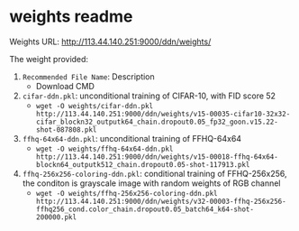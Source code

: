 # weights readme

Weights URL: http://113.44.140.251:9000/ddn/weights/

The weight provided:  
1. `Recommended File Name`: Description
    - Download CMD
2. `cifar-ddn.pkl`: unconditional training of CIFAR-10, with FID score 52
    - `wget -O weights/cifar-ddn.pkl http://113.44.140.251:9000/ddn/weights/v15-00035-cifar10-32x32-cifar_blockn32_outputk64_chain.dropout0.05_fp32_goon.v15.22-shot-087808.pkl`
3. `ffhq-64x64-ddn.pkl`: unconditional training of FFHQ-64x64
    - `wget -O weights/ffhq-64x64-ddn.pkl http://113.44.140.251:9000/ddn/weights/v15-00018-ffhq-64x64-blockn64_outputk512_chain.dropout0.05-shot-117913.pkl`
4. `ffhq-256x256-coloring-ddn.pkl`: conditional training of FFHQ-256x256, the conditon is grayscale image with random weights of RGB channel
    - `wget -O weights/ffhq-256x256-coloring-ddn.pkl http://113.44.140.251:9000/ddn/weights/v32-00003-ffhq-256x256-ffhq256_cond.color_chain.dropout0.05_batch64_k64-shot-200000.pkl`

